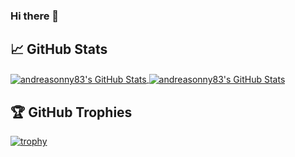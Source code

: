 ### Hi there 👋

## &#x1f4c8; GitHub Stats

<a href="https://github.com/andreasonny83/andreasonny83">
  <img align="center" src="https://github-readme-stats.vercel.app/api/top-langs/?username=andreasonny83&show_icons=true&line_height=27&count_private=true&theme=radical" alt="andreasonny83's GitHub Stats" />
</a>

<a href="https://github.com/andreasonny83/andreasonny83">
  <img align="center" src="https://github-readme-stats.vercel.app/api?username=andreasonny83&show_icons=true&line_height=27&count_private=true&theme=radical" alt="andreasonny83's GitHub Stats" />
</a>

## 🏆 GitHub Trophies

[![trophy](https://github-profile-trophy.vercel.app/?username=andreasonny83&theme=dracula)](https://github.com/ryo-ma/github-profile-trophy)
